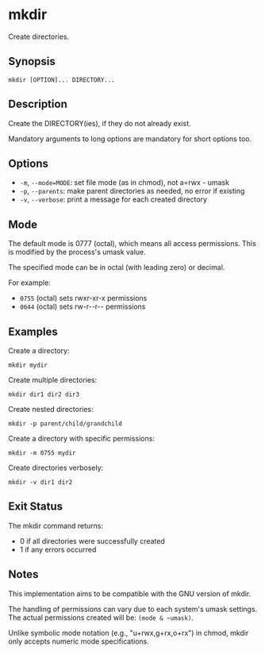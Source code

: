 # mkdir

Create directories.

## Synopsis

```
mkdir [OPTION]... DIRECTORY...
```

## Description

Create the DIRECTORY(ies), if they do not already exist.

Mandatory arguments to long options are mandatory for short options too.

## Options

- `-m`, `--mode=MODE`: set file mode (as in chmod), not a=rwx - umask
- `-p`, `--parents`: make parent directories as needed, no error if existing
- `-v`, `--verbose`: print a message for each created directory

## Mode

The default mode is 0777 (octal), which means all access permissions. 
This is modified by the process's umask value.

The specified mode can be in octal (with leading zero) or decimal.

For example:
- `0755` (octal) sets rwxr-xr-x permissions
- `0644` (octal) sets rw-r--r-- permissions

## Examples

Create a directory:
```
mkdir mydir
```

Create multiple directories:
```
mkdir dir1 dir2 dir3
```

Create nested directories:
```
mkdir -p parent/child/grandchild
```

Create a directory with specific permissions:
```
mkdir -m 0755 mydir
```

Create directories verbosely:
```
mkdir -v dir1 dir2
```

## Exit Status

The mkdir command returns:
- 0 if all directories were successfully created
- 1 if any errors occurred

## Notes

This implementation aims to be compatible with the GNU version of mkdir.

The handling of permissions can vary due to each system's umask settings. 
The actual permissions created will be: `(mode & ~umask)`.

Unlike symbolic mode notation (e.g., "u+rwx,g+rx,o+rx") in chmod, 
mkdir only accepts numeric mode specifications. 